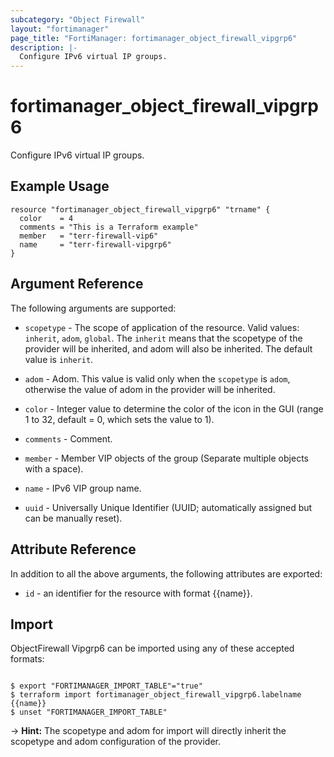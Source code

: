 ```yaml
---
subcategory: "Object Firewall"
layout: "fortimanager"
page_title: "FortiManager: fortimanager_object_firewall_vipgrp6"
description: |-
  Configure IPv6 virtual IP groups.
---
```


# fortimanager_object_firewall_vipgrp6
Configure IPv6 virtual IP groups.

## Example Usage

```hcl
resource "fortimanager_object_firewall_vipgrp6" "trname" {
  color    = 4
  comments = "This is a Terraform example"
  member   = "terr-firewall-vip6"
  name     = "terr-firewall-vipgrp6"
}
```

## Argument Reference


The following arguments are supported:

* `scopetype` - The scope of application of the resource. Valid values: `inherit`, `adom`, `global`. The `inherit` means that the scopetype of the provider will be inherited, and adom will also be inherited. The default value is `inherit`.
* `adom` - Adom. This value is valid only when the `scopetype` is `adom`, otherwise the value of adom in the provider will be inherited.

* `color` - Integer value to determine the color of the icon in the GUI (range 1 to 32, default = 0, which sets the value to 1).
* `comments` - Comment.
* `member` - Member VIP objects of the group (Separate multiple objects with a space).
* `name` - IPv6 VIP group name.
* `uuid` - Universally Unique Identifier (UUID; automatically assigned but can be manually reset).


## Attribute Reference

In addition to all the above arguments, the following attributes are exported:
* `id` - an identifier for the resource with format {{name}}.

## Import

ObjectFirewall Vipgrp6 can be imported using any of these accepted formats:
```

$ export "FORTIMANAGER_IMPORT_TABLE"="true"
$ terraform import fortimanager_object_firewall_vipgrp6.labelname {{name}}
$ unset "FORTIMANAGER_IMPORT_TABLE"
```
-> **Hint:** The scopetype and adom for import will directly inherit the scopetype and adom configuration of the provider.
